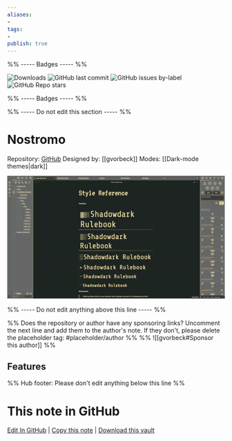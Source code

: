 ```yaml
---
aliases:
- 
tags: 
- 
publish: true
---
```


%% ----- Badges ----- %%

![Downloads](https://img.shields.io/badge/downloads-1346-573E7A?style=for-the-badge&logo=)
![GitHub last commit](https://img.shields.io/github/last-commit/gvorbeck/Nostromo?color=573E7A&label=last%20update&logo=github&style=for-the-badge)
![GitHub issues by-label](https://img.shields.io/github/issues/gvorbeck/Nostromo/help%20wanted?color=573E7A&logo=github&style=for-the-badge) 
![GitHub Repo stars](https://img.shields.io/github/stars/gvorbeck/Nostromo?color=573E7A&logo=github&style=for-the-badge)

%% ----- Badges ----- %%

%% ----- Do not edit this section ----- %%

# Nostromo

Repository: [GitHub](https://github.com/gvorbeck/Nostromo)
Designed by: [[gvorbeck]]
Modes: [[Dark-mode themes|dark]]



![screenshot](https://github.com/gvorbeck/Nostromo/raw/HEAD/assets/screenshot.png)

%% ----- Do not edit anything above this line ----- %% 

%% Does the repository or author have any sponsoring links? Uncomment the next line and add them to the author's note. If they don't, please delete the placeholder tag: #placeholder/author %%
%% ![[gvorbeck#Sponsor this author]] %%


## Features



%% Hub footer: Please don't edit anything below this line %%

# This note in GitHub

<span class="git-footer">[Edit In GitHub](https://github.dev/obsidian-community/obsidian-hub/blob/main/02%20-%20Community%20Expansions/02.05%20All%20Community%20Expansions/Themes/Nostromo.md "git-hub-edit-note") | [Copy this note](https://raw.githubusercontent.com/obsidian-community/obsidian-hub/main/02%20-%20Community%20Expansions/02.05%20All%20Community%20Expansions/Themes/Nostromo.md "git-hub-copy-note") | [Download this vault](https://github.com/obsidian-community/obsidian-hub/archive/refs/heads/main.zip "git-hub-download-vault") </span>
